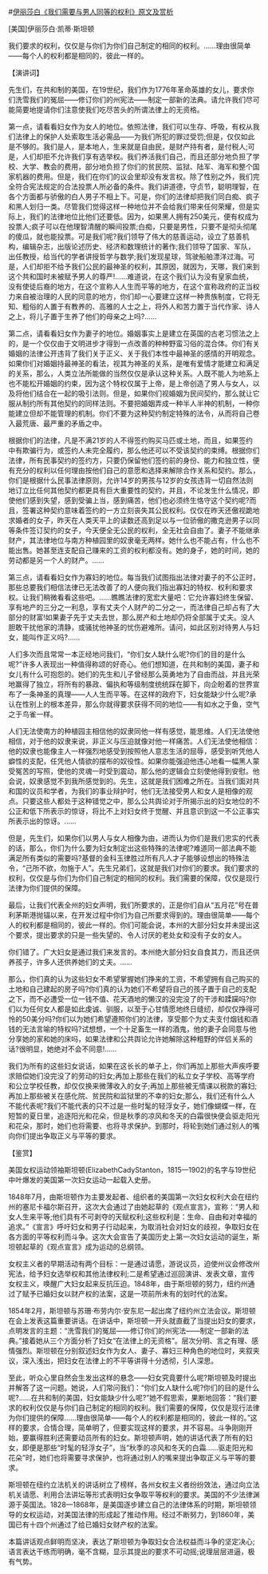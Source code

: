 #[伊丽莎白《我们需要与男人同等的权利》原文及赏析](https://www.vrrw.net/wx/14549.html)

[美国]伊丽莎白·凯蒂·斯坦顿

我们要求的权利，仅仅是与你们为你们自己制定的相同的权利。……理由很简单——每个人的权利都是相同的，彼此一样的。

【演讲词】

先生们，在共和制的美国，在19世纪，我们作为1776年革命英雄的女儿，要求你们洗雪我们的冤屈——修订你们的州宪法——制定一部新的法典。请允许我们尽可能简要地提请你们注意使我们吃尽苦头的所谓法律上的无资格。

第一点，请看看妇女作为女人的地位。依照法律，我们可以生存、呼吸，有权从我们法律上的保护人处索取生活必需品——为我们所犯的罪过受罚;但是，仅仅如此是不够的。我们是人，是本地人，生来就是自由民，是财产持有者，是付税人;可是，人们却拒不允许我们享有选举权。我们养活我们自己，而且还部分地负担了学校、大学、教会的费用，部分地负担了你们的贫民院、监狱、陆军、海军和整个国家机器的费用。但是，我们在你们的议会里却没有发言权。除了性别之外，我们完全符合宪法规定的合法投票人所必备的条件。我们讲道德，守贞节，聪明理智，在各个方面都与骄傲的白人男子不相上下。可是，你们的法律却把我们同白痴、疯子和黑人划归一类。尽管我们觉得这样一种地位并不会给我们带来任何荣耀，但是实际上，我们的法律地位比他们还要低。因为，如果黑人拥有250美元，便有权成为投票人;疯子可以在他理智清醒的瞬间投票;白痴，只要是男性，只要不是彻头彻尾的傻瓜，就也能投票。可是我们呢?我们领导了伟大的慈善运动，设立了慈善机构，编辑杂志，出版论述历史、经济和数理统计的著作;我们领导了国家、军队，出任教授，给当代的学者讲授哲学与数学;我们发现星球，驾驶船舶漂洋过海。可是，人们却拒不给予我们公民的最神圣的权利，其原因，就因为，天哪，我们来到这个共和国时未被赋予男人的尊严!……难道说，在这个我们认为没有皇家血统，没有使徒后裔的地方，在这个宣称人人生而平等的地方，在这个宣称政府的正当权力来自被治理的人民的同意的地方，你们却一心要建立这样一种贵族制度，它将无知、粗俗的人置于有教养的、高雅的人士之上，将外人和苦力置于当代作家、诗人之上，将儿子置于生养了他们的母亲之上吗?……

第二点，请看看妇女作为妻子的地位。婚姻事实上是建立在英国的古老习惯法之上的，是一个仅仅由于文明进步才得到一点改善的种种野蛮习俗的混合体。你们有关婚姻的法律公开违背了我们关于正义、关于我们本性中最神圣的感情的开明观念。如果你们对婚姻持最神圣的看法，视其为神圣的关系，是唯有爱情才能建立和满足的关系，那么，人类立法所能做的当然仅仅是承认这种关系。人既不能人为地系上也不能松开婚姻的约束，因为这个特权仅属于上帝，是上帝创造了男人与女人，以及将他们结合在一起的吸引法则。但是，如果你们视婚姻为民间契约，那么就让它服从制约所有其他契约的同样法则。不要把婚姻弄成一种半人半神的机制，一种你能建立但却不能管理的机制。你们不要为这种契约制定特殊的法令，从而将自己卷入最荒唐、最严重的矛盾之中。



根据你们的法律，凡是不满21岁的人不得签约购买马匹或土地，而且，如果签约中有欺骗行为，或签约人未完全履约，那么他还可以不受该契约的束缚。根据你们法律，所有民事契约的签约方，只要仍保留他们签约前的身份、能力和独立性，便有充分的权利以任何理由按他们自己的意愿和选择来解除合作关系和契约。那么，你们是根据什么民事法律原则，允许14岁的男孩与12岁的女孩违背一切自然法则地订立比任何其他契约都更具有巨大重要性的契约，并且，不论发生什么情况，即使他们感到失望，感到受骗上当，感到痛苦，他们也必须终生恪守这个契约呢?而且，签署这种契约意味着签约的一方立刻丧失其公民权利。仅仅在昨天还傲视跪地求婚者的女子，昨天在人类天平上的读数还高到足以与一位骄傲的撒克逊男子以同等条件签订契约的女子，今天便全无公民的权利，全无社会自由了。妻子不能继承财产，其法律地位与南方种植园里的奴隶毫无两样。她什么也不能占有，什么也不能出售。她甚至连支配自己赚来的工资的权利都没有。她的身子，她的时间，她的劳动都是另一个人的财产。……

第三点，请看看妇女作为寡妇的地位。每当我们试图指出法律对妻子的不公正时，那些总要我们相信法律已无法改善了的人便向我们指出寡妇的特权、权利和要求权。让我们稍微看看这些吧。……瞧瞧法律的宽宏大量吧：它允许寡妇终生保留、享有地产的三分之一利息，享有丈夫个人财产的二分之一，而法律自己却占有了大部分的财富!如果妻子先于丈夫去世，那么房产和土地却仍将全部属于丈夫。没人胆敢干扰他家的清静，或骚扰他神圣的忧伤避难所。请问，如此区别对待男人与妇女，能叫作正义吗?……

人们多次而且常常一本正经地问我们，“你们女人缺什么呢?你们的目的是什么呢?”许多人表现出一种值得称颂的好奇心。他们想知道，在共和制的美国，妻子和女儿有什么可抱怨的。她们的先生和儿子曾经那么英勇地为了自由而战，并且光荣地赢得了独立，将所有的暴政、偏执和等级制度统统踩在脚下，向企盼着的世界宣布了一条神圣的真理——人人生而平等。在这样的政府下，妇女能缺少什么呢?承认在性别上的根本差异，那么你就得要求获得不同的地位——有如水之于鱼，空气之于鸟雀一样。

人们无法使南方的种植园主相信他的奴隶同他一样有感觉，能思维。人们无法使他相信，对于他的奴隶来说，非正义与压迫就像对他一样痛苦。人们无法使他相信：他的奴隶也能像主人一样强烈地感受到按照他人意志生活的屈辱，感受到听凭他人癖性的支配，任凭他人情欲的摆布的奴役性。如果你能强迫他违心地看一幅黑人蒙受冤苦的写照，使他的灵魂一时受到震动，那么他的逻辑会立刻使他得到安慰。他会说，奴隶感觉不到我所感觉到的。先生，这就是我们困难之所在。当我们面对共和国的议员和学者，为我们的事业辩护时，他们无法接受男人和女人是相像的观点。只要这些人都处于这种错觉之中，那么公共舆论对于所揭示出的妇女地位的不公正和低下所表示的惊讶，将比不上对妇女终于觉醒、并且意识到这一不公正事实所表示出的惊讶。……

但是，先生们，如果你们以男人与女人相像为由，进而认为你们是我们忠实的代表的话，那么，你们为什么要为妇女制定出这些特殊的法律呢?难道同一部法典不能满足所有类似的需要吗?基督的金科玉律胜过所有凡人才子能够设想出的特殊法令，“己所不欲，勿施于人”。先生兄弟们，这就是我们对你们的要求。我们要求的权利，仅仅是与你们为你们自己制定的相同的权利。我们需要的保障，仅仅是现行法律为你们提供的保障。

最后，让我们代表全州的妇女声明，我们所要求的，正是你们自从“五月花”号在普利茅斯港抛锚以来，在开发过程中你们为自己所要求得到的。理由很简单——每个人的权利都是相同的，彼此一样的。你们可能会说，本州的大部分妇女并未提出这个要求，提出要求的只是一些失望的、令人讨厌的老处女和没有子女的女人。

你们错了。广大妇女是通过我们来发言的。本州绝大部分妇女自食其力，而且还供养孩子，许多人还供养她们的丈夫。……

那么，你们真的认为这些妇女不希望掌握她们挣来的工资，不希望拥有自己购买的土地和自己建起的房子吗?你们真的认为她们不希望将自己的孩子置于自己的支配之下，而不必遭受一位一钱不值、花天酒地的懒汉的没完没了的干涉和蹂躏吗?你们以为任何女人都是如此虔诚、驯服，以至于心甘情愿地终日缝纫，却仅仅挣得可怜的50美分吗?你们以为她们希望遵照你们的法律，享受那个为丈夫支付烟钱和酒钱的无法言喻的特权吗?试想想，一个十足畜生一样的酒鬼，他的妻子会同意与他分享她的家和她的床吗，如果法律和公共舆论允许她解除这种粗野的伴侣关系的话?很明显，她绝对不会不同意!……

我们为所有的这些妇女说话，如果在这长长的单子上，你们再加上那些大声疾呼要求赔偿她们没完没了的劳动的妇女;再加上那些在我们的私立女子学校、高等学府和公立学校任教，却仅仅换来微薄收入的女子;再加上那些被无情课以税款的寡妇;再加上那些被关在感化院、贫民院和监狱里的不幸的妇女;那么，我们还有什么人不能代表呢?我们不能代表的只不过是一些时髦的轻浮女子，她们像蝴蝶一样，在短暂的夏日里，追逐阳光和花朵，但是秋季的凉风和冬天的白霜很快便会驱走阳光和花朵，那时，她们也将需要、也将寻求保护。到那时，将轮到她们通过别人的嘴向你们提出争取正义与平等的要求。

【鉴赏】

美国女权运动领袖斯坦顿(ElizabethCadyStanton，1815—1902)的名字与19世纪中叶爆发的美国第一次妇女运动一起载入史册。

1848年7月，由斯坦顿作为主要发起者、组织者的美国第一次妇女权利大会在纽约州的塞尼卡福尔斯召开，这次大会通过了由她起草的《观点宣言》，宣称：“男人和女人生来平等;他们具有不可剥夺的天赋权利;这些权利是：生命、自由和对幸福的追求。”《宣言》呼吁妇女和男子行动起来，为取消社会对妇女的歧视，争取妇女在各方面的平等权利而斗争。这次大会宣告了美国历史上第一次妇女运动的诞生，斯坦顿起草的《观点宣言》成为运动的总纲领。

女权主义者的早期活动有两个目标：一是通过请愿，游说议员，迫使州议会修改州宪法，给予妇女选举权和其他法律权利;二是希望通过巡回演讲、发表文章，宣传女权主义，唤醒广大妇女起来反抗压迫。1848年，由于斯坦顿的努力，纽约州通过了赋予已婚妇女以财产权的法案，这是一项前所未有的划时代的法案。

1854年2月，斯坦顿与苏珊·布劳内尔·安东尼一起出席了纽约州立法会议。斯坦顿在会上发表这篇重要讲话。在讲话中，斯坦顿一开头就直截了当提出妇女的要求，点明发言的主题：“洗雪我们的冤屈——修订你们的州宪法——制定一部新的法典。”接着她从三个方面分析了妇女“在法律上的无资格”。层次分明、言之有理、感情强烈。斯坦顿在分别叙述妇女作为女人、妻子、寡妇三种角色的地位时，夹叙夹议，深入浅出，把妇女在法律上的不平等讲得十分透彻，引人深思。

至此，听众心里自然会生发出这样的悬念——妇女究竟要什么呢?斯坦顿及时提出并解答了这一问题。她说，人们常问我们：“你们女人缺什么呢?你们的目的是什么呢?……在共和制的美国，妇女能缺少什么呢?”她不假思索，果断地回答：“我们要求的权利仅仅是与你们自己制定的相同的权利。我们需要的保障，仅仅是现行法律为你们提供的保障……理由很简单——每个人的权利都是相同的，彼此一样的。”这样的要求，合情合理，简单明了，但要实现这样的要求，并不容易。斗争刚刚开始，要赢得胜利还需要动员所有的妇女。斯坦顿声明，她的讲话代表了所有的妇女，即便是那些“时髦的轻浮女子”，当“秋季的凉风和冬天的白霜……驱走阳光和花朵”时，她们也将需要寻求保护，也将通过别人的嘴来提出争取正义与平等的要求。

斯坦顿在纽约立法机关的讲话树立了榜样，各州女权主义者纷纷效法，通过向立法机关请愿、利用合法讲坛等形式表明妇女争取平等权利的要求。美国的不少法律渊源于英国法。1828—1868年，是美国逐步建立自己的法律体系的时期，斯坦顿领导的女权运动，对美国法律的形成起了推动作用。经过不断努力，到1860年，美国已有十四个州通过了给已婚妇女财产权的法案。

本篇讲话观点鲜明而坚决，表达了斯坦顿为争取妇女合法权益而斗争的坚定决心;语言表达干练而明确，毫不含糊，显示其提出的要求不可动摇;说理层层进逼，极有气势。


